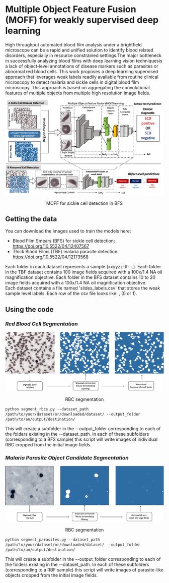 
# Multiple Object Feature Fusion (MOFF) for weakly supervised deep learning



High throughput automated blood film analysis under a brightfield microscope can be a rapid and unified solution to identify blood related disorders, especially in resource constrained settings.The major bottleneck in successfully analyzing blood films with deep learning vision techniquesis a lack of object-level annotations of disease markers such as parasites or abnormal red blood cells. This work proposes a deep learning supervised approach that leverages weak labels readily available from routine clinical microscopy to detect malaria and sickle cells in digital blood film microscopy. This approach is based on aggregating the convolutional features of multiple objects from multiple high resolution image fields.


![The idea](/figs/sickle_moff.png)  
<p align="center">
 MOFF for sickle cell detection in BFS</center>
</p>


## **Getting the data**

You can download the images used to train the models here: 

- Blood Film Smears (BFS) for sickle cell detection: https://doi.org/10.5522/04/12407567
- Thick Blood Films (TBF) malaria parasite detection: https://doi.org/10.5522/04/12173568

Each folder in each dataset represents a sample (xxyyzz-tt-...). Each folder in the TBF dataset contains 100 image fields acquired with a 100x/1.4 NA oil magnification objective. Each folder in the BFS dataset contains 10 to 20 image fields acquired with a 100x/1.4 NA oil magnification objective.   
Each dataset contains a file named 'slides_labels.csv' that stores the weak sample level labels. Each row of the csv file looks like: <sample-id>, <label> (0 or 1).   


## **Using the code**

### *Red Blood Cell Segmentation* 

![The idea](/figs/moff_rbc_segmentation.png)  
<p align="center">
 RBC segmentation</center>
</p>

    python segment_rbcs.py --dataset_path /path/to/your/dataset/or/downloaded/dataset/ --output_folder /path/to/an/output/destination/ 

This will create a subfolder in the --output_folder corresponding to each of the folders existing in the --dataset_path. In each of these subfolders (corresponding to a BFS sample) this script will write images of individual RBC cropped from the initial image fields. 


### *Malaria Parasite Object Candidate Segmentation* 

![The idea](/figs/moff_parasite_segmentation.png)  
<p align="center">
 RBC segmentation</center>
</p>

    python segment_parasites.py --dataset_path /path/to/your/dataset/or/downloaded/dataset/ --output_folder /path/to/an/output/destination/ 

This will create a subfolder in the --output_folder corresponding to each of the folders existing in the --dataset_path. In each of these subfolders (corresponding to a RBF sample) this script will write images of parasite-like objects cropped from the initial image fields. 


